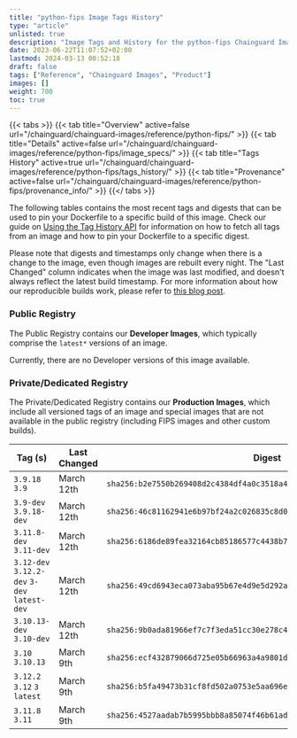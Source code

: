 ```yaml
---
title: "python-fips Image Tags History"
type: "article"
unlisted: true
description: "Image Tags and History for the python-fips Chainguard Image"
date: 2023-06-22T11:07:52+02:00
lastmod: 2024-03-13 00:52:18
draft: false
tags: ["Reference", "Chainguard Images", "Product"]
images: []
weight: 700
toc: true
---
```


{{< tabs >}}
{{< tab title="Overview" active=false url="/chainguard/chainguard-images/reference/python-fips/" >}}
{{< tab title="Details" active=false url="/chainguard/chainguard-images/reference/python-fips/image_specs/" >}}
{{< tab title="Tags History" active=true url="/chainguard/chainguard-images/reference/python-fips/tags_history/" >}}
{{< tab title="Provenance" active=false url="/chainguard/chainguard-images/reference/python-fips/provenance_info/" >}}
{{</ tabs >}}

The following tables contains the most recent tags and digests that can be used to pin your Dockerfile to a specific build of this image. Check our guide on [Using the Tag History API](/chainguard/chainguard-images/using-the-tag-history-api/) for information on how to fetch all tags from an image and how to pin your Dockerfile to a specific digest.

Please note that digests and timestamps only change when there is a change to the image, even though images are rebuilt every night. The "Last Changed" column indicates when the image was last modified, and doesn't always reflect the latest build timestamp. For more information about how our reproducible builds work, please refer to [this blog post](https://www.chainguard.dev/unchained/reproducing-chainguards-reproducible-image-builds).

### Public Registry
The Public Registry contains our **Developer Images**, which typically comprise the `latest*` versions of an image.

Currently, there are no Developer versions of this image available.

### Private/Dedicated Registry
The Private/Dedicated Registry contains our **Production Images**, which include all versioned tags of an image and special images that are not available in the public registry (including FIPS images and other custom builds).

| Tag (s)                                       | Last Changed | Digest                                                                    |
|-----------------------------------------------|--------------|---------------------------------------------------------------------------|
|  `3.9.18` `3.9`                               | March 12th   | `sha256:b2e7550b269408d2c4384df4a0c3518a460b747db74c63e8038199dd40494fbf` |
|  `3.9-dev` `3.9.18-dev`                       | March 12th   | `sha256:46c81162941e6b97bf24a2c026835c8d091f1bba1d877ef5440e47a08aa8905b` |
|  `3.11.8-dev` `3.11-dev`                      | March 12th   | `sha256:6186de89fea32164cb85186577c4438b7bf624670c682305c163474a65fb0b93` |
|  `3.12-dev` `3.12.2-dev` `3-dev` `latest-dev` | March 12th   | `sha256:49cd6943eca073aba95b67e4d9e5d292a524a37dc2fe2aeeaa54c92ddd774d68` |
|  `3.10.13-dev` `3.10-dev`                     | March 12th   | `sha256:9b0ada81966ef7c7f3eda51cc30e278c4f33e305712f8a007442efff1bfd6347` |
|  `3.10` `3.10.13`                             | March 9th    | `sha256:ecf432879066d725e05b66963a4a9801d67d6785012cc050171c846260a96d73` |
|  `3.12.2` `3.12` `3` `latest`                 | March 9th    | `sha256:b5fa49473b31cf8fd502a0753e5aa696e3ff69e26946218d1e8fecebc40eb706` |
|  `3.11.8` `3.11`                              | March 9th    | `sha256:4527aadab7b5995bbb8a85074f46b61ad549883975d7922b3d01befeec4eab4b` |

